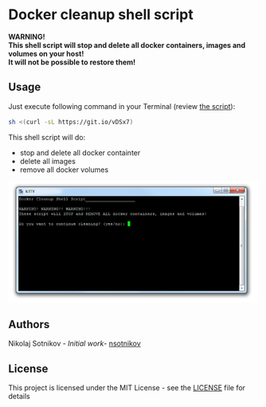 # Docker cleanup shell script
**WARNING!**    
**This shell script will stop and delete all docker containers, images and volumes on your host!**    
**It will not be possible to restore them!**  

## Usage 
Just execute following command in your Terminal (review [the script](https://raw.githubusercontent.com/nsotnikov/cleanup-docker/master/cleanup-docker.sh)):
```sh
sh <(curl -sL https://git.io/vDSx7)
```
This shell script will do:
  - stop and delete all docker containter
  - delete all images 
  - remove all docker volumes 

<p align="center">
<img alt="Docker cleanup shell script" src=".github/terminal-scsh.png">
</p>

## Authors

 Nikolaj Sotnikov - *Initial work*- [nsotnikov](https://github.com/nsotnikov)

## License

This project is licensed under the MIT License - see the [LICENSE](LICENSE) file for details
